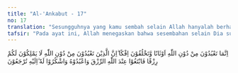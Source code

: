 ```yaml
---
title: "Al-'Ankabut - 17"
no: 17
translation: "Sesungguhnya yang kamu sembah selain Allah hanyalah berhala-berhala, dan kamu membuat kebohongan. Sesungguhnya apa yang kamu sembah selain Allah itu tidak mampu memberikan rezeki kepadamu; maka mintalah rezeki dari Allah, dan sembahlah Dia dan bersyukurlah kepada-Nya. Hanya kepada-Nya kamu akan dikembalikan."
tafsir: "Pada ayat ini, Allah menegaskan bahwa sesembahan selain Dia sudah jelas merupakan hasil ciptaan tangan manusia sendiri, tetapi mereka berdusta dengan menganggapnya tuhan yang sebenarnya. Mereka menganggap hasil ciptaan mereka yang berbentuk patung dan berhala itu sanggup memberi manfaat atau keuntungan kepada mereka. Ibrahim mencela dan mengecam anggapan mereka karena patung-patung itu sedikit pun tidak sanggup memberi rezeki kepada mereka. Rezeki itu adalah wewenang mutlak yang hanya dimiliki oleh Allah. Oleh karena itu, dianjurkan kepada mereka supaya memohon rezeki dan penghasilan hanya kepada Allah, kemudian mensyukuri jika yang diminta itu telah dikabulkan-Nya. Hanya Allah yang mendatangkan rezeki bagi manusia serta semua kenikmatan hamba-Nya. Manusia dianjurkan untuk mencari keridaan-Nya dengan jalan mendekatkan diri kepada-Nya. \n\nAyat ini ditutup dengan lafal \"kepada-Nyalah kamu dikembalikan\" artinya manusia harus bersiap-siap menemui Allah dengan beribadah dan bersyukur. Setiap manusia akan dimintai pertanggungjawaban atas segala amal perbuatannya dan semua kenikmatan yang mereka terima"
---
```


اِنَّمَا تَعْبُدُوْنَ مِنْ دُوْنِ اللّٰهِ اَوْثَانًا وَّتَخْلُقُوْنَ اِفْكًا ۗاِنَّ الَّذِيْنَ تَعْبُدُوْنَ مِنْ دُوْنِ اللّٰهِ لَا يَمْلِكُوْنَ لَكُمْ رِزْقًا فَابْتَغُوْا عِنْدَ اللّٰهِ الرِّزْقَ وَاعْبُدُوْهُ وَاشْكُرُوْا لَهٗ ۗاِلَيْهِ تُرْجَعُوْنَ 
